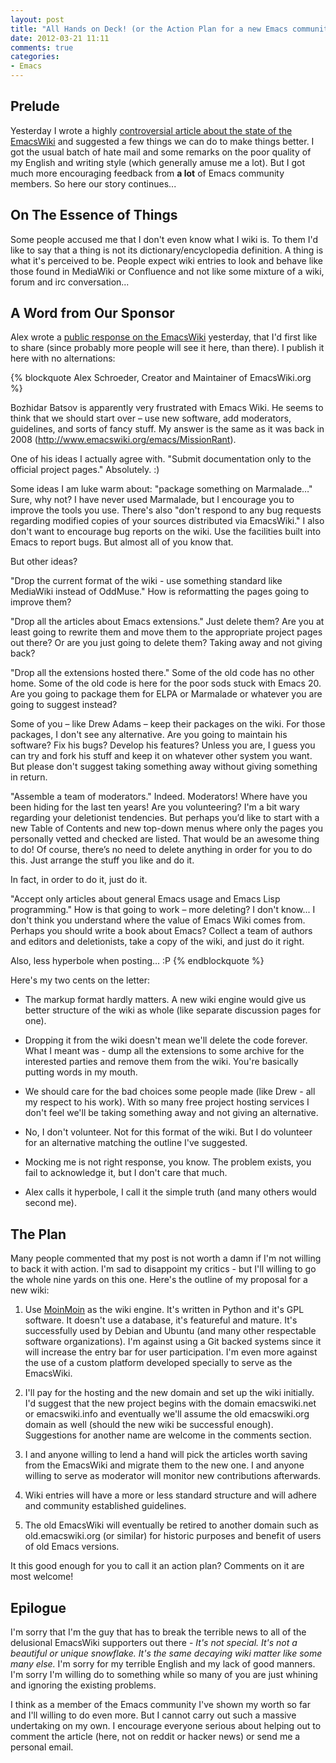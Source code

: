 ```yaml
---
layout: post
title: "All Hands on Deck! (or the Action Plan for a new Emacs community wiki)"
date: 2012-03-21 11:11
comments: true
categories: 
- Emacs
---
```


## Prelude

Yesterday I wrote a highly
[controversial article about the state of the EmacsWiki](http://batsov.com/articles/2012/03/20/die-emacswiki/)
and suggested a few things we can do to make things better. I got the
usual batch of hate mail and some remarks on the poor quality of my
English and writing style (which generally amuse me a lot). But I
got much more encouraging feedback from **a lot** of Emacs community
members. So here our story continues...

<!--more -->

## On The Essence of Things

Some people accused me that I don't even know what I wiki is. To them
I'd like to say that a thing is not its dictionary/encyclopedia
definition. A thing is what it's perceived to be. People expect wiki
entries to look and behave like those found in MediaWiki or Confluence
and not like some mixture of a wiki, forum and irc conversation...

## A Word from Our Sponsor

Alex wrote a
[public response on the EmacsWiki](http://www.emacswiki.org/emacs/2012-03-20)
yesterday, that I'd first like to share (since probably more people
will see it here, than there). I publish it here with no alternations:

{% blockquote Alex Schroeder, Creator and Maintainer of EmacsWiki.org %} 

Bozhidar Batsov is apparently very frustrated with Emacs Wiki. He
seems to think that we should start over – use new software, add
moderators, guidelines, and sorts of fancy stuff. My answer is the
same as it was back in 2008 (http://www.emacswiki.org/emacs/MissionRant).

One of his ideas I actually agree with. "Submit documentation only to
the official project pages." Absolutely. :)

Some ideas I am luke warm about: "package something on Marmalade…"
Sure, why not? I have never used Marmalade, but I encourage you to
improve the tools you use. There's also "don't respond to any bug
requests regarding modified copies of your sources distributed via
EmacsWiki." I also don't want to encourage bug reports on the
wiki. Use the facilities built into Emacs to report bugs. But almost
all of you know that.

But other ideas?

"Drop the current format of the wiki - use something standard like
MediaWiki instead of OddMuse." How is reformatting the pages going to
improve them?

"Drop all the articles about Emacs extensions." Just delete them? Are
you at least going to rewrite them and move them to the appropriate
project pages out there? Or are you just going to delete them? Taking
away and not giving back?

"Drop all the extensions hosted there." Some of the old code has no
other home. Some of the old code is here for the poor sods stuck with
Emacs 20. Are you going to package them for ELPA or Marmalade or
whatever you are going to suggest instead?

Some of you – like Drew Adams – keep their packages on the wiki. For
those packages, I don't see any alternative. Are you going to maintain
his software? Fix his bugs? Develop his features? Unless you are, I
guess you can try and fork his stuff and keep it on whatever other
system you want. But please don't suggest taking something away
without giving something in return.

"Assemble a team of moderators." Indeed. Moderators! Where have you
been hiding for the last ten years! Are you volunteering? I'm a bit
wary regarding your deletionist tendencies. But perhaps you’d like to
start with a new Table of Contents and new top-down menus where only
the pages you personally vetted and checked are listed. That would be
an awesome thing to do! Of course, there’s no need to delete anything
in order for you to do this. Just arrange the stuff you like and do
it.

In fact, in order to do it, just do it.

"Accept only articles about general Emacs usage and Emacs Lisp
programming." How is that going to work – more deleting? I don't
know... I don't think you understand where the value of Emacs Wiki
comes from. Perhaps you should write a book about Emacs? Collect a
team of authors and editors and deletionists, take a copy of the wiki,
and just do it right.

Also, less hyperbole when posting... :P
{% endblockquote %}

Here's my two cents on the letter:

* The markup format hardly matters. A new wiki engine would give us
better structure of the wiki as whole (like separate discussion pages
for one). 

* Dropping it from the wiki doesn't mean we'll delete the code
forever. What I meant was - dump all the extensions to some archive
for the interested parties and remove them from the wiki. You're
basically putting words in my mouth.

* We should care for the bad choices some people made (like Drew - all
my respect to his work). With so many free project hosting services I
don't feel we'll be taking something away and not giving an alternative.

*  No, I don't volunteer. Not for this format of the wiki. But I do
volunteer for an alternative matching the outline I've suggested. 

* Mocking me is not right response, you know. The problem exists, you
fail to acknowledge it, but I don't care that much.

* Alex calls it hyperbole, I call it the simple truth (and many others
would second me). 

## The Plan

Many people commented that my post is not worth a damn if I'm not
willing to back it with action. I'm sad to disappoint my critics - but
I'll willing to go the whole nine yards on this one. Here's the
outline of my proposal for a new wiki:

1. Use [MoinMoin](http://moinmo.in/) as the wiki engine. It's written in Python and
it's GPL software. It doesn't use a database, it's featureful and
mature. It's successfully used by Debian and Ubuntu (and many other
respectable software organizations). I'm against using a Git backed
systems since it will increase the entry bar for user
participation. I'm even more against the use of a custom platform
developed specially to serve as the EmacsWiki.

2. I'll pay for the hosting and the new domain and set up the wiki
initially. I'd suggest that the new project begins with the domain
emacswiki.net or emacswiki.info and eventually we'll assume the old
emacswiki.org domain as well (should the new wiki be successful
enough). Suggestions for another name are welcome in the comments
section.

3. I and anyone willing to lend a hand will pick the articles worth
saving from the EmacsWiki and migrate them to the new one. I and
anyone willing to serve as moderator will monitor new contributions
afterwards.

4. Wiki entries will have a more or less standard structure and will
adhere and community established guidelines.

5. The old EmacsWiki will eventually be retired to another domain such
as old.emacswiki.org (or similar) for historic purposes and benefit of
users of old Emacs versions.

It this good enough for you to call it an action plan? Comments on it
are most welcome!

## Epilogue

I'm sorry that I'm the guy that has to break the terrible news to all of
the delusional EmacsWiki supporters out there - _It's not
special. It's not a beautiful or unique snowflake. It's the same
decaying wiki matter like some many else._ I'm sorry for my terrible
English and my lack of good manners. I'm sorry I'm willing do to
something while so many of you are just whining and ignoring the
existing problems.

I think as a member of the Emacs community I've shown my worth so far
and I'll willing to do even more. But I cannot carry out such a
massive undertaking on my own. I encourage everyone serious about
helping out to comment the article (here, not on reddit or hacker
news) or send me a personal email.

